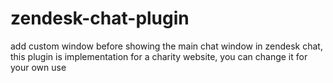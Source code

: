 # zendesk-chat-plugin
add custom window before showing the main chat window in zendesk chat, this plugin is implementation for a charity website, you can change it for your own use
